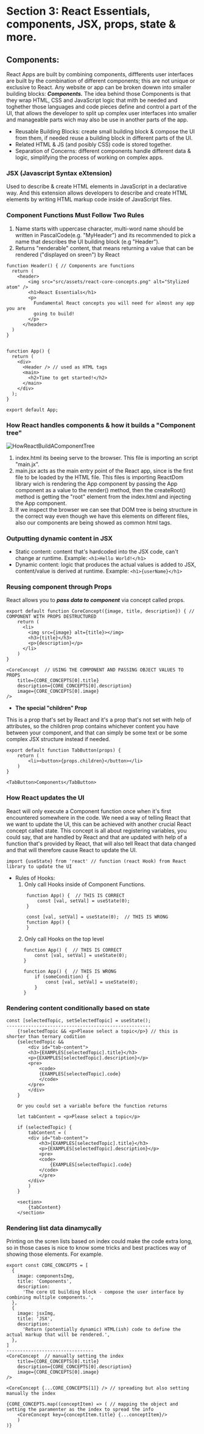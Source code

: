 # Section 3: React Essentials, components, JSX, props, state & more.
## Components: 
React Apps are built by combining components, diffferents user interfaces are built by the combination of different components; this are not unique or exclusive to React. 
Any website or app can be broken dowwn into smaller building blocks: ***Components.*** The idea behind those Components is that they wrap HTML, CSS and JavaScript logic that mith be needed and toghether those languages and code pieces define and control a part of the UI, that allows the developer to split up complex user interfaces into smaller and manageable parts wich may also be use in another parts of the app. 
- Reusable Building Blocks: create small building block & compose the UI from them, if needed reuse a building block in different parts of the UI.
- Related HTML & JS (and posibly CSS) code is stored together. 
- Separation of Concerns: different components handle different data & logic, simplifying the process of working on complex apps.

### JSX (**J**avascript **S**yntax e**X**tension)
Used to describe & create HTML elements in JavaScript in a declarative way. And this extension allows developers to describe and create HTML elements by writing HTML markup code inside of JavaScript files.

### Component Functions Must Follow Two Rules
1. Name starts with uppercase character, multi-word name should be written in PascalCode(e.g. "MyHeader") and its recommended to pick a name that describes the UI building block (e.g "Header").
2. Returns "renderable" content, that means returning a value that can be rendered ("displayed on sreen") by React

~~~
function Header() { // Components are functions
  return (
    <header>
        <img src="src/assets/react-core-concepts.png" alt="Stylized atom" />
        <h1>React Essentials</h1>
        <p>
          Fundamental React concepts you will need for almost any app you are
          going to build!
        </p>
      </header>
  )
}


function App() {
  return (
    <div>
      <Header /> // used as HTML tags
      <main>
        <h2>Time to get started!</h2>
      </main>
    </div>
  );
}

export default App;
~~~

### How React handles components & how it builds a "Component tree"

![HowReactBuildAComponentTree](src/assets/HowReactBuildAComponentTree.jpg)
1. index.html its beeing serve to the browser. This file is importing an script "main.jx".
2. main.jsx acts as the main entry point of the React app, since is the first file to be loaded by the HTML file. This files is importing ReactDom library wich is rendering the App component by passing the App component as a value to the render() method, then the createRoot() method is getting the "root" element from the index.html and injecting the App component.
3. If we inspect the browser we can see that DOM tree is being structure in the correct way even though we have this elements on different files, also our components are being showed as common html tags.

### Outputting dynamic content in JSX
- Static content: content that's hardcoded into the JSX code, can't change ar runtime. Example: `<h1>Hello World!</h1>`
- Dynamic content: logic that produces the actual values is added to JSX, content/value is derived at runtime. Example: `<h1>{userName}</h1>`

### Reusing component through Props
React allows you to ***pass data to component*** via concept called props.

~~~
export default function CoreConcept({image, title, description}) { // COMPONENT WITH PROPS DESTRUCTURED
    return (
      <li>
        <img src={image} alt={title}></img>
        <h3>{title}</h3>
        <p>{description}</p>
      </li>
    )
}

<CoreConcept  // USING THE COMPONENT AND PASSING OBJECT VALUES TO PROPS
    title={CORE_CONCEPTS[0].title}  
    description={CORE_CONCEPTS[0].description}  
    image={CORE_CONCEPTS[0].image}
/>
~~~

- **The special "children" Prop**

This is a prop that's set by React and it's a prop that's not set with help of attributes, so the children prop contains whichever content you have between your component, and that can simply be some text or be some complex JSX structure instead if needed.
~~~
export default function TabButton(props) {
    return (
        <li><button>{props.children}</button></li>
    )
}

<TabButton>Components</TabButton> 
~~~

### How React updates the UI
React will only execute a Component function once when it's first encountered somewhere in the code. We need a way of telling React that we want to update the UI, this can be achieved with another crucial React concept called state. 
This concept is all about registering variables, you could say, that are handled by React 
and that are updated with help of a function that's provided by React, that will also tell React that data changed and that will therefore cause React to update the UI.
~~~
import {useState} from 'react' // function (react Hook) from React library to update the UI
~~~
- Rules of Hooks: 
    1. Only call Hooks inside of Component Functions.
    ~~~
        function App() {  // THIS IS CORRECT
            const [val, setVal] = useState(0);  
        }
        
        const [val, setVal] = useState(0);  // THIS IS WRONG
        function App() { 
        }

    ~~~
    2. Only call Hooks on the top level
     ~~~
        function App() {  // THIS IS CORRECT
            const [val, setVal] = useState(0);  
        }
        
        function App() {  // THIS IS WRONG
            if (someCondition) {
                const [val, setVal] = useState(0);  
            }
        }
    ~~~
### Rendering content conditionally based on state
~~~
const [selectedTopic, setSelectedTopic] = useState();
-----------------------------------------------------
    {!selectedTopic && <p>Please select a topic</p>} // this is shorter than ternary codition
    {selectedTopic && 
        <div id="tab-content">
        <h3>{EXAMPLES[selectedTopic].title}</h3>
        <p>{EXAMPLES[selectedTopic].description}</p>
        <pre>
            <code>
            {EXAMPLES[selectedTopic].code}
            </code>
        </pre>
        </div>
    } 

    Or you could set a variable before the function returns 

    let tabContent = <p>Please select a topic</p>

    if (selectedTopic) {
        tabContent = (
        <div id="tab-content">
            <h3>{EXAMPLES[selectedTopic].title}</h3>
            <p>{EXAMPLES[selectedTopic].description}</p>
            <pre>
            <code>
                {EXAMPLES[selectedTopic].code}
            </code>
            </pre>
        </div>
        )
    }

    <section>
        {tabContent}
    </section>
~~~

### Rendering list data dinamycally
Printing on the scren lists based on index could make the code extra long, so in those cases is nice to know some tricks and best practices way of showing those elements. For example.  
~~~
export const CORE_CONCEPTS = [
  {
    image: componentsImg,
    title: 'Components',
    description:
      'The core UI building block - compose the user interface by combining multiple components.',
  },
  {
    image: jsxImg,
    title: 'JSX',
    description:
      'Return (potentially dynamic) HTML(ish) code to define the actual markup that will be rendered.',
  },
]
--------------------------------
<CoreConcept  // manually setting the index
    title={CORE_CONCEPTS[0].title}  
    description={CORE_CONCEPTS[0].description}  
    image={CORE_CONCEPTS[0].image}
/>

<CoreConcept {...CORE_CONCEPTS[1]} /> // spreading but also setting manually the index

{CORE_CONCEPTS.map((conceptItem) => ( // mapping the object and setting the paramenter as the index to spread the info
    <CoreConcept key={conceptItem.title} {...conceptItem}/>
    )
)}
~~~